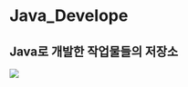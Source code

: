 # Java_Develope
## Java로 개발한 작업물들의 저장소

<img src="https://img.shields.io/badge/java-007396?style=for-the-badge&logo=java&logoColor=white">
